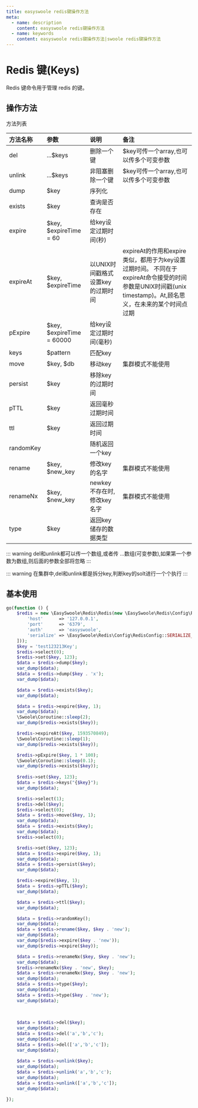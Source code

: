 ```yaml
---
title: easyswoole redis键操作方法
meta:
  - name: description
    content: easyswoole redis键操作方法
  - name: keywords
    content: easyswoole redis键操作方法|swoole redis键操作方法
---
```

# Redis 键(Keys)

Redis 键命令用于管理 redis 的键。

## 操作方法
方法列表

| 方法名称  | 参数                   | 说明                      | 备注           |
|:----------|:-----------------------|:--------------------------|:---------------|
| del       | ...$keys               | 删除一个键                 |$key可传一个array,也可以传多个可变参数                |
| unlink    | ...$keys            | 非阻塞删除一个键                 |$key可传一个array,也可以传多个可变参数             |
| dump      | $key                   | 序列化                    |                |
| exists    | $key                   | 查询是否存在               |                |
| expire    | $key, $expireTime = 60 | 给key设定过期时间(秒)      |                |
| expireAt  | $key, $expireTime      | 以UNIX时间戳格式设置key的过期时间     |expireAt的作用和expire类似，都用于为key设置过期时间。 不同在于expireAt命令接受的时间参数是UNIX时间戳(unix timestamp)。At,顾名思义，在未来的某个时间点过期       |
| pExpire  | $key, $expireTime = 60000      | 给key设定过期时间(毫秒)     |                |
| keys      | $pattern               | 匹配key                   |                |
| move      | $key, $db              | 移动key                   | 集群模式不能使用 |
| persist   | $key                   | 移除key的过期时间          |                |
| pTTL      | $key                   | 返回毫秒过期时间           |                |
| ttl       | $key                   | 返回过期时间               |                |
| randomKey |                        | 随机返回一个key            |                 |
| rename    | $key, $new_key         | 修改key的名字              |    集群模式不能使用|
| renameNx  | $key, $new_key         | newkey不存在时,修改key名字 |    集群模式不能使用  |
| type      | $key                   | 返回key储存的数据类型        |                 |


::: warning
 del和unlink都可以传一个数组,或者传 ...数组(可变参数),如果第一个参数为数组,则后面的参数全部将忽略
:::

::: warning
在集群中,del和unlink都是拆分key,判断key的solt进行一个个执行
:::

## 基本使用
```php
go(function () {
    $redis = new \EasySwoole\Redis\Redis(new \EasySwoole\Redis\Config\RedisConfig([
        'host'      => '127.0.0.1',
        'port'      => '6379',
        'auth'      => 'easyswoole',
        'serialize' => \EasySwoole\Redis\Config\RedisConfig::SERIALIZE_NONE
    ]));
    $key = 'test123213Key';
    $redis->select(0);
    $redis->set($key, 123);
    $data = $redis->dump($key);
    var_dump($data);
    $data = $redis->dump($key . 'x');
    var_dump($data);

    $data = $redis->exists($key);
    var_dump($data);

    $data = $redis->expire($key, 1);
    var_dump($data);
    \Swoole\Coroutine::sleep(2);
    var_dump($redis->exists($key));

    $redis->expireAt($key, 1593570849);
    \Swoole\Coroutine::sleep(1);
    var_dump($redis->exists($key));

    $redis->pExpire($key, 1 * 100);
    \Swoole\Coroutine::sleep(0.1);
    var_dump($redis->exists($key));
    
    $redis->set($key, 123);
    $data = $redis->keys("{$key}");
    var_dump($data);

    $redis->select(1);
    $redis->del($key);
    $redis->select(0);
    $data = $redis->move($key, 1);
    var_dump($data);
    $data = $redis->exists($key);
    var_dump($data);
    $redis->select(0);

    $redis->set($key, 123);
    $data = $redis->expire($key, 1);
    var_dump($data);
    $data = $redis->persist($key);
    var_dump($data);

    $redis->expire($key, 1);
    $data = $redis->pTTL($key);
    var_dump($data);

    $data = $redis->ttl($key);
    var_dump($data);

    $data = $redis->randomKey();
    var_dump($data);
    $data = $redis->rename($key, $key . 'new');
    var_dump($data);
    var_dump($redis->expire($key . 'new'));
    var_dump($redis->expire($key));

    $data = $redis->renameNx($key, $key . 'new');
    var_dump($data);
    $redis->renameNx($key . 'new', $key);
    $data = $redis->renameNx($key, $key . 'new');
    var_dump($data);
    $data = $redis->type($key);
    var_dump($data);
    $data = $redis->type($key . 'new');
    var_dump($data);
    
    
    
    $data = $redis->del($key);
    var_dump($data);
    $data = $redis->del('a','b','c');
    var_dump($data);
    $data = $redis->del(['a','b','c']);
    var_dump($data);
    
    $data = $redis->unlink($key);
    var_dump($data);
    $data = $redis->unlink('a','b','c');
    var_dump($data);
    $data = $redis->unlink(['a','b','c']);
    var_dump($data);

});
```
